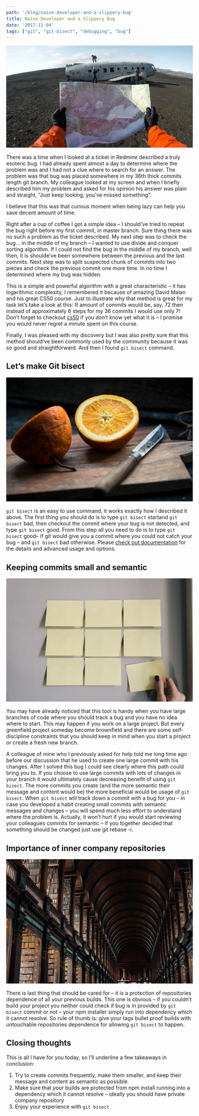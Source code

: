 ```yaml
---
path: '/blog/naive-developer-and-a-slippery-bug'
title: Naive Developer and a Slippery Bug
date: '2017-11-04'
tags: ["git", "git-bisect", "debugging", "bug"]
---
```


![Plane](./plane.jpg)

There was a time when I looked at a ticket in Redmine described a truly esoteric bug. I had already spent almost a day to determine where the problem was and I had not a clue where to search for an answer. The problem was that bug was placed somewhere in my 36th thick commits length git branch. My colleague looked at my screen and when I briefly described him my problem and asked for his opinion his answer was plain and straight, “Just keep looking, you’ve missed something”.

I believe that this was that curious moment when being lazy can help you save decent amount of time.  

Right after a cup of coffee I got a simple idea – I should’ve tried to repeat the bug right before my first commit, in master branch. Sure thing there was no such a problem as the ticket described. My next step was to check the bug… in the middle of my branch – I wanted to use divide and conquer sorting algorithm.  If I could not find the bug in the middle of my branch, well then, it is shoulde’ve been somewhere between the previous and the last commits. Next step was to split suspected chunk of commits into two pieces and check the previous commit one more time. In no time I determined where my bug was hidden.

This is a simple and powerful algorithm with a great characteristic – it has logarithmic complexity, I remembered it because of amazing David Malan and his great CS50 course. Just to illustrate why that method is great for my task let’s take a look at this: If amount of commits would be, say, 72 then instead of approximately 6 steps for my 36 commits I would use only 7! Don’t forget to checkout [cs50](http://cs50.tv/) if you don’t know yet what it is – I promise you would never regret a minute spent on this course.

Finally, I was pleased with my discovery but I was also pretty sure that this method should’ve been commonly used by the community because it was so good and straightforward. And then I found `git bisect` command.

## Let’s make Git bisect

![Oranges](./oranges.png)

`git bisect` is an easy to use command, it works exactly how I described it above. The first thing you should do is to type `git bisect` startand `git bisect` bad, then checkout the commit where your bug is not detected, and type `git bisect` good. From this step all you need to do is to type `git bisect` good– if git would give you a commit where you could not catch your bug – and `git bisect` bad otherwise. Please [check out documentation](https://git-scm.com/docs/git-bisect) for the details and advanced usage and options.

## Keeping commits small and semantic

![Stickers](./stickers.png)

You may have already noticed that this tool is handy when you have large branches of code where you should track a bug and you have no idea where to start. This may happen if you work on a large project. But every greenfield project someday become brownfield and there are some self-discipline constraints that you should keep in mind when you start a project or create a fresh new branch.

A colleague of mine who I previously asked for help told me long time ago before our discussion that he used to create one large commit with his changes. After I solved this bug I could see clearly where this path could bring you to. If you choose to use large commits with lots of changes in your branch it would ultimately cause decreasing benefit of using `git bisect`. The more commits you create (and the more semantic their message and content would be) the more beneficial would be usage of `git bisect`. When `git bisect` will track down a commit with a bug for you – in case you developed a habit creating small commits with semantic messages and changes – you will spend much less effort to understand where the problem is. Actually, it won’t hurt if you would start reviewing your colleagues commits for semantic – if you together decided that something should be changed just use git rebase -i.

## Importance of inner company repositories

![Library](./library.png)

There is last thing that should be cared for – it is a protection of repositories dependence of all your previous builds. This one is obvious – if you couldn’t build your project you neither could check if bug is in provided by `git bisect` commit or not – your npm installer simply run into dependency which it cannot resolve. So rule of thumb is: give your tags bullet proof builds with untouchable repositories dependence for allowing `git bisect` to happen.

## Closing thoughts

This is all I have for you today, so I’ll underline a few takeaways in conclusion:
1. Try to create commits frequently, make them smaller, and keep their message and content as semantic as possible
2. Make sure that your builds are protected from npm install running into a dependency which it cannot resolve – ideally you should have private company repository
3. Enjoy your experience with `git bisect`
